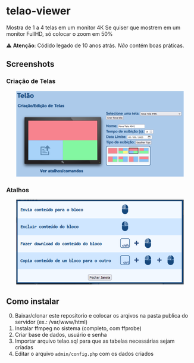 # telao-viewer
 Mostra de 1 a 4 telas em um monitor 4K
 Se quiser que mostrem em um monitor FullHD, só colocar o zoom em 50%

 ⚠️ **Atenção**: Códido legado de 10 anos atrás. *Não* contém boas práticas.

## Screenshots

### Criação de Telas
<p align="center">
  <img width="450"  src="telao1.png">
</p>

### Atalhos
<p align="center">
  <img width="450"  src="telao2.png">
</p>


## Como instalar
0. Baixar/clonar este repositorio e colocar os arqivos na pasta publica do servidor (ex.: /var/www/html)
1. Instalar ffmpeg no sistema (completo, com ffprobe)
2. Criar base de dados, usuário e senha
3. Importar arquivo telao.sql para que as tabelas necessárias sejam criadas
4. Editar o arquivo `admin/config.php` com os dados criados
